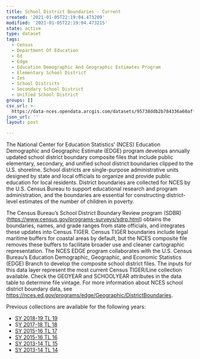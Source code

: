 ```yaml
---
title: School District Boundaries - Current
created: '2021-01-05T22:19:04.473209'
modified: '2021-01-05T22:19:04.473215'
state: active
type: dataset
tags:
  - Census
  - Department Of Education
  - Ed
  - Edge
  - Education Demographic And Geographic Estimates Program
  - Elementary School District
  - Ies
  - School Districts
  - Secondary School District
  - Unified School District
groups: []
csv_url: >-
  https://data-nces.opendata.arcgis.com/datasets/95738ddb2b784336a60aff23312ff480_0.csv?outSR=%7B%22latestWkid%22%3A4269%2C%22wkid%22%3A4269%7D
json_url: ''
layout: post

---
```

<div style='text-align:Left;'><p><span><span>The National Center for Education Statistics’ (NCES) Education Demographic and Geographic Estimate (EDGE) program develops annually updated school district boundary composite files that include public elementary, secondary, and unified school district boundaries clipped to the U.S. shoreline. School districts are single-purpose administrative units designed by state and local officials to organize and provide public education for local residents. District boundaries are collected for NCES by the U.S. Census Bureau to support educational research and program administration, and the boundaries are essential for constructing district-level estimates of the number of children in poverty. </span></span></p><p><span><span>The Census Bureau’s School District Boundary Review program (SDBR) (</span></span><a href='https://www.census.gov/programs-surveys/sdrp.html' rel='nofollow ugc'><span><span>https://www.census.gov/programs-surveys/sdrp.html</span></span></a><span>) obtains the boundaries, names, and grade ranges from state officials, and integrates these updates into Census TIGER. Census TIGER boundaries include legal maritime buffers for coastal areas by default, but the NCES composite file removes these buffers to facilitate broader use and cleaner cartographic representation. The NCES EDGE program collaborates with the U.S. Census Bureau’s Education Demographic, Geographic, and Economic Statistics (EDGE) Branch to develop the composite school district files. The inputs for this data layer represent the most current Census TIGER/Line collection available. Check the GEOYEAR and SCHOOLYEAR attributes in the data table to determine file vintage. For more information about NCES school district boundary data, see </span><a href='https://nces.ed.gov/programs/edge/Geographic/DistrictBoundaries' rel='nofollow ugc'><span><span>https://nces.ed.gov/programs/edge/Geographic/DistrictBoundaries</span></span></a><span><span>. </span></span></p><p><span><span>Previous collections are available for the following years:</span></span></p><p></p><ul><li><a href='https://nces.maps.arcgis.com/home/item.html?id=fc0aaa02bb72455aa276e8c4efa07e1b' rel='nofollow ugc' target='_blank'>SY 2018-19 TL 19</a><br /></li><li><span><span>S</span></span><a href='https://nces.maps.arcgis.com/home/item.html?id=29ccd69e8d0b438195cbf9e1f317ea60' rel='nofollow ugc' target='_blank'>Y 2017-18 TL 18</a></li><li><a href='https://nces.maps.arcgis.com/home/item.html?id=cdde8df963b44233a20aedc495fdb20b' rel='nofollow ugc' target='_blank'>SY 2015-16 TL 17</a><br /></li><li><a href='https://nces.maps.arcgis.com/home/item.html?id=37e60391180e47639445e11c67d9e990' rel='nofollow ugc' target='_blank'>SY 2015-16 TL 16</a><br /></li><li><a href='https://nces.maps.arcgis.com/home/item.html?id=acb0e63f84b6437c88a05c62e7b4aa4f' rel='nofollow ugc' target='_blank'>SY 2013-14 TL 15</a><br /></li><li><a href='https://nces.maps.arcgis.com/home/item.html?id=9e3cbc1863d64545ad1936f49374927e' rel='nofollow ugc' target='_blank'>SY 2013-14 TL 14</a><br /></li></ul><p></p></div>
